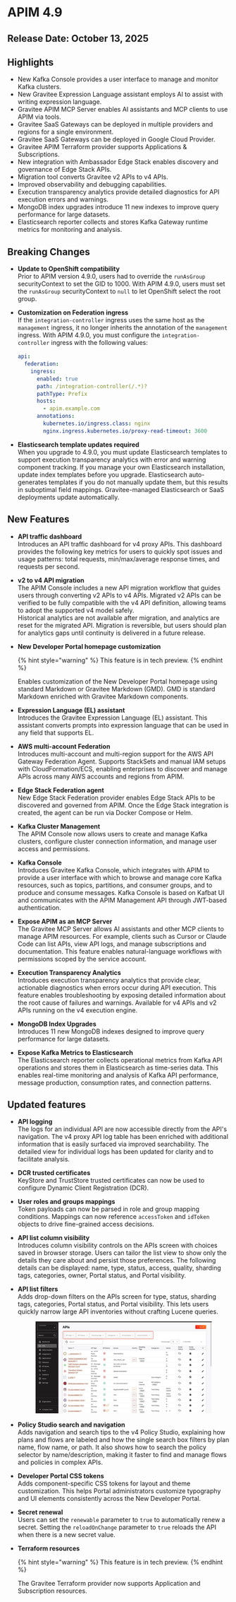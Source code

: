 # APIM 4.9

## Release Date: October 13, 2025

## Highlights

* New Kafka Console provides a user interface to manage and monitor Kafka clusters.
* New Gravitee Expression Language assistant employs AI to assist with writing expression language.
* Gravitee APIM MCP Server enables AI assistants and MCP clients to use APIM via tools.
* Gravitee SaaS Gateways can be deployed in multiple providers and regions for a single environment.
* Gravitee SaaS Gateways can be deployed in Google Cloud Provider.
* Gravitee APIM Terraform provider supports Applications & Subscriptions.
* New integration with Ambassador Edge Stack enables discovery and governance of Edge Stack APIs.
* Migration tool converts Gravitee v2 APIs to v4 APIs.
* Improved observability and debugging capabilities.
* Execution transparency analytics provide detailed diagnostics for API execution errors and warnings.
* MongoDB index upgrades introduce 11 new indexes to improve query performance for large datasets.
* Elasticsearch reporter collects and stores Kafka Gateway runtime metrics for monitoring and analysis.

## Breaking Changes

* **Update to OpenShift compatibility**\
  Prior to APIM version 4.9.0, users had to override the `runAsGroup` securityContext to set the GID to 1000. With APIM 4.9.0, users must set the `runAsGroup` securityContext to `null` to let OpenShift select the root group.
*   **Customization on Federation ingress**\
    If the `integration-controller` ingress uses the same host as the `management` ingress, it no longer inherits the annotation of the `management` ingress. With APIM 4.9.0, you must configure the `integration-controller` ingress with the following values:

    ```yaml
    api:
      federation:
        ingress:
          enabled: true
          path: /integration-controller(/.*)?
          pathType: Prefix
          hosts:
            - apim.example.com
          annotations:
            kubernetes.io/ingress.class: nginx
            nginx.ingress.kubernetes.io/proxy-read-timeout: 3600   
    ```
* **Elasticsearch template updates required**\
  When you upgrade to 4.9.0, you must update Elasticsearch templates to support execution transparency analytics with error and warning component tracking. If you manage your own Elasticsearch installation, update index templates before you upgrade. Elasticsearch auto-generates templates if you do not manually update them, but this results in suboptimal field mappings. Gravitee-managed Elasticsearch or SaaS deployments update automatically.

## New Features

* **API traffic dashboard**\
  Introduces an API traffic dashboard for v4 proxy APIs. This dashboard provides the following key metrics for users to quickly spot issues and usage patterns: total requests, min/max/average response times, and requests per second.
* **v2 to v4 API migration** \
  The APIM Console includes a new API migration workflow that guides users through converting v2 APIs to v4 APIs. Migrated v2 APIs can be verified to be fully compatible with the v4 API definition, allowing teams to adopt the supported v4 model safely.\
  Historical analytics are not available after migration, and analytics are reset for the migrated API. Migration is reversible, but users should plan for analytics gaps until continuity is delivered in a future release.
*   **New Developer Portal homepage customization**

    {% hint style="warning" %}
    This feature is in tech preview.
    {% endhint %}

    Enables customization of the New Developer Portal homepage using standard Markdown or Gravitee Markdown (GMD). GMD is standard Markdown enriched with Gravitee Markdown components.
* **Expression Language (EL) assistant**\
  Introduces the Gravitee Expression Language (EL) assistant. This assistant converts prompts into expression language that can be used in any field that supports EL.&#x20;
* **AWS multi-account Federation**\
  Introduces multi-account and multi-region support for the AWS API Gateway Federation Agent. Supports StackSets and manual IAM setups with CloudFormation/ECS, enabling enterprises to discover and manage APIs across many AWS accounts and regions from APIM.
* **Edge Stack Federation agent**\
  New Edge Stack Federation provider enables Edge Stack APIs to be discovered and governed from APIM. Once the Edge Stack integration is created, the agent can be run via Docker Compose or Helm.
* **Kafka Cluster Management**\
  The APIM Console now allows users to create and manage Kafka clusters, configure cluster connection information, and manage user access and permissions.
* **Kafka Console**\
  Introduces Gravitee Kafka Console, which integrates with APIM to provide a user interface with which to browse and manage core Kafka resources, such as topics, partitions, and consumer groups, and to produce and consume messages. Kafka Console is based on Kafbat UI and communicates with the APIM Management API through JWT-based authentication.
* **Expose APIM as an MCP Server**\
  The Gravitee MCP Server allows AI assistants and other MCP clients to manage APIM resources. For example, clients such as Cursor or Claude Code can list APIs, view API logs, and manage subscriptions and documentation. This feature enables natural-language workflows with permissions scoped by the service account.
* **Execution Transparency Analytics**\
  Introduces execution transparency analytics that provide clear, actionable diagnostics when errors occur during API execution. This feature enables troubleshooting by exposing detailed information about the root cause of failures and warnings. Available for v4 APIs and v2 APIs running on the v4 execution engine.
* **MongoDB Index Upgrades**\
  Introduces 11 new MongoDB indexes designed to improve query performance for large datasets.
* **Expose Kafka Metrics to Elasticsearch**\
  The Elasticsearch reporter collects operational metrics from Kafka API operations and stores them in Elasticsearch as time-series data. This enables real-time monitoring and analysis of Kafka API performance, message production, consumption rates, and connection patterns.&#x20;

## Updated features

* **API logging**\
  The logs for an individual API are now accessible directly from the API's navigation. The v4 proxy API log table has been enriched with additional information that is easily surfaced via improved searchability. The detailed view for individual logs has been updated for clarity and to facilitate analysis.
* **DCR trusted certificates**\
  KeyStore and TrustStore trusted certificates can now be used to configure Dynamic Client Registration (DCR).
* **User roles and groups mappings**\
  Token payloads can now be parsed in role and group mapping conditions. Mappings can now reference `accessToken` and `idToken` objects to drive fine-grained access decisions.
* **API list column visibility**\
  Introduces column visibility controls on the APIs screen with choices saved in browser storage. Users can tailor the list view to show only the details they care about and persist those preferences. The following details can be displayed: name, type, status, access, quality, sharding tags, categories, owner, Portal status, and Portal visibility.
*   **API list filters** \
    Adds drop-down filters on the APIs screen for type, status, sharding tags, categories, Portal status, and Portal visibility. This lets users quickly narrow large API inventories without crafting Lucene queries.

    <figure><img src="../../.gitbook/assets/image (435).png" alt=""><figcaption></figcaption></figure>
* **Policy Studio search and navigation** \
  Adds navigation and search tips to the v4 Policy Studio, explaining how plans and flows are labeled and how the single search box filters by plan name, flow name, or path. It also shows how to search the policy selector by name/description, making it faster to find and manage flows and policies in complex APIs.
* **Developer Portal CSS tokens**\
  Adds component-specific CSS tokens for layout and theme customization. This helps Portal administrators customize typography and UI elements consistently across the New Developer Portal.
* **Secret renewal**\
  Users can set the `renewable` parameter to `true` to automatically renew a secret. Setting the `reloadOnChange` parameter to `true` reloads the API when there is a new secret value.
*   **Terraform resources**

    {% hint style="warning" %}
    This feature is in tech preview.
    {% endhint %}

    The Gravitee Terraform provider now supports Application and Subscription resources.
